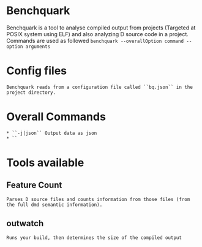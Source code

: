 # Benchquark
Benchquark is a tool to analyse compiled output from projects (Targeted at POSIX system using ELF) and also analyzing D source code in a project.
Commands are used as followed ``benchquark --overallOption command --option arguments``
# Config files
    Benchquark reads from a configuration file called ``bq.json`` in the project directory.
# Overall Commands
    * ``-j|json`` Output data as json
    * ``
# Tools available

## Feature Count 
    Parses D source files and counts information from those files (from the full dmd semantic information).

## outwatch
    Runs your build, then determines the size of the compiled output 
